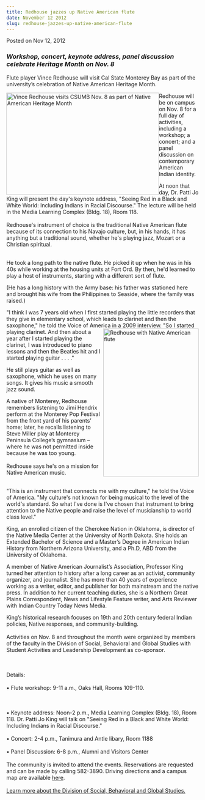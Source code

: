 ```yaml
---
title: Redhouse jazzes up Native American flute
date: November 12 2012
slug: redhouse-jazzes-up-native-american-flute
---
```


 



<span class="date">Posted on Nov 12, 2012    </span>
<h3><em>Workshop, concert, keynote address, panel discussion<br>
celebrate Heritage&#xA0;Month on Nov. 8</br></em></h3>
<p>Flute player Vince Redhouse will visit Cal State Monterey Bay as
part of the university&#x2019;s celebration of Native American Heritage
Month.</p>
<p><img alt="Vince Redhouse visits CSUMB Nov. 8 as part of Native American Heritage Month" src="https://news.csumb.edu/sites/default/files/65/attachments/news/images/vince_redhouse.jpg" style="float:left; width:400px; height:267px">Redhouse will be on
campus on Nov. 8 for a full day of activities, including a
workshop; a concert; and a panel discussion on contemporary
American Indian identity.</img></p>
<p>At noon that day, Dr. Patti Jo King will present the day&apos;s
keynote address, &quot;Seeing Red in a Black and White World: Including
Indians in Racial Discourse.&quot; The lecture will be held in the Media
Learning Complex (Bldg. 18), Room 118.<br>
<br>
Redhouse&apos;s instrument of choice is the traditional Native American
flute because of its connection to his Navajo culture, but, in his
hands, it has anything but a traditional sound, whether he&apos;s
playing jazz, Mozart or a Christian spiritual.</br></br></p>
<p>He took a long path to the native flute. He picked it up when he
was in his 40s while working at the housing units at Fort Ord. By
then, he&apos;d learned to play a host of instruments, starting with a
different sort of flute.</p>
<p>(He has a long history with the Army base: his father was
stationed here and brought his wife from the Philippines to
Seaside, where the family was raised.)</p>
<p>&quot;I think I was 7 years old when I first started playing the
little recorders that they give in elementary school, which leads
to clarinet and then the saxophone,&quot; he told the Voice of America
in a 2009&#xA0;<img alt="Redhouse with Native American flute" src="https://news.csumb.edu/sites/default/files/65/attachments/news/images/vince_redhouse_with_native_flute.jpg" style="float:right; width:250px; height:387px">interview. &quot;So I
started playing clarinet. And then about a year after I started
playing the clarinet, I was introduced to piano lessons and then
the Beatles hit and I started playing guitar . . . .&quot;</img></p>
<p>He still plays guitar as well as saxophone, which he uses on
many songs. It gives his music a smooth jazz sound.</p>
<p>A native of Monterey, Redhouse remembers listening to Jimi
Hendrix perform at the Monterey Pop Festival from the front yard of
his parents&#x2019; home; later, he recalls listening to Steve Miller play
at Monterey Peninsula College&#x2019;s gymnasium &#x2013; where he was not
permitted inside because he was too young.<br>
<br>
Redhouse says he&apos;s on a mission for Native American music.</br></br></p>
<p>&quot;This is an instrument that connects me with my culture,&quot; he
told the Voice of America. &quot;My culture&apos;s not known for being
musical to the level of the world&apos;s standard. So what I&apos;ve done is
I&apos;ve chosen that instrument to bring attention to the Native people
and raise the level of musicianship to world class level.&quot;</p>
<p>King, an enrolled citizen of the Cherokee Nation in Oklahoma, is
director of the Native Media Center at the University of North
Dakota. She holds an Extended Bachelor of Science and a Master&#x2019;s
Degree in American Indian History from Northern Arizona University,
and a Ph.D, ABD from the University of Oklahoma.</p>
<p>A member of Native American Journalist&#x2019;s Association, Professor
King turned her attention to history after a long career as an
activist, community organizer, and journalist. She has more than 40
years of experience working as a writer, editor, and publisher for
both mainstream and the native press. In addition to her current
teaching duties, she is a Northern Great Plains Correspondent, News
and Lifestyle Feature writer, and Arts Reviewer with Indian Country
Today News Media.</p>
<p>King&#x2019;s historical research focuses on 19th and 20th century
federal Indian policies, Native responses, and
community-building.<br>
<br>
Activities on Nov. 8 and throughout the month were organized by
members of the faculty in the Division of Social, Behavioral and
Global Studies with Student Activities and Leadership Development
as co-sponsor.</br></br></p>
<p><br>
Details:<br>
<br>
&#x2022; Flute workshop: 9-11 a.m., Oaks Hall, Rooms 109-110.</br></br></br></p>
<p>&#x2022; Keynote address: Noon-2 p.m., Media Learning Complex (Bldg.
18), Room 118. Dr. Patti Jo King will talk on &quot;Seeing Red in a
Black and White World: Including Indians in Racial
Discourse.&quot;&#xA0;<br>
<br>
&#x2022; Concert: 2-4 p.m., Tanimura and Antle libary, Room 1188<br>
<br>
&#x2022; Panel Discussion: 6-8 p.m., Alumni and Visitors Center<br>
<br>
The community is invited to attend the events. Reservations are
requested and can be made by calling 582-3890. Driving directions
and a campus map are available <a href="https://csumb.edu/map" rel="nofollow">here</a>. &#xA0;<br>
<br>
<a href="https://sbgs.csumb.edu/" rel="nofollow">Learn more about
the Division of Social, Behavioral and Global Studies.</a></br></br></br></br></br></br></br></br></p>





 
